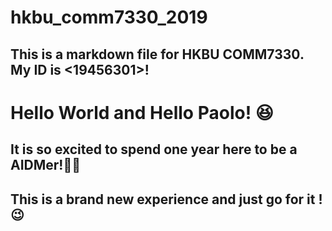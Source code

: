 # hkbu_comm7330_2019
## This is a markdown file for HKBU COMM7330. My ID is <19456301>! 
# Hello World and Hello Paolo! :laughing:
## It is so excited to spend one year here to be a AIDMer!:man_student:
## This is a brand new experience and just go for it !:wink:
